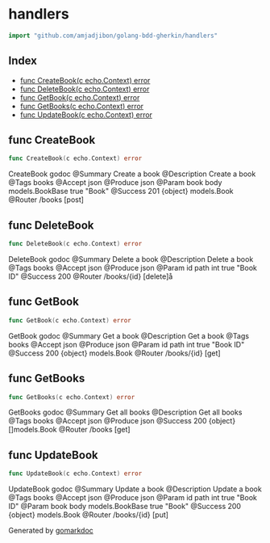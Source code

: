 <!-- Code generated by gomarkdoc. DO NOT EDIT -->

# handlers

```go
import "github.com/amjadjibon/golang-bdd-gherkin/handlers"
```

## Index

- [func CreateBook\(c echo.Context\) error](<#CreateBook>)
- [func DeleteBook\(c echo.Context\) error](<#DeleteBook>)
- [func GetBook\(c echo.Context\) error](<#GetBook>)
- [func GetBooks\(c echo.Context\) error](<#GetBooks>)
- [func UpdateBook\(c echo.Context\) error](<#UpdateBook>)


<a name="CreateBook"></a>
## func CreateBook

```go
func CreateBook(c echo.Context) error
```

CreateBook godoc @Summary Create a book @Description Create a book @Tags books @Accept json @Produce json @Param book body models.BookBase true "Book" @Success 201 \{object\} models.Book @Router /books \[post\]

<a name="DeleteBook"></a>
## func DeleteBook

```go
func DeleteBook(c echo.Context) error
```

DeleteBook godoc @Summary Delete a book @Description Delete a book @Tags books @Accept json @Produce json @Param id path int true "Book ID" @Success 200 @Router /books/\{id\} \[delete\]å

<a name="GetBook"></a>
## func GetBook

```go
func GetBook(c echo.Context) error
```

GetBook godoc @Summary Get a book @Description Get a book @Tags books @Accept json @Produce json @Param id path int true "Book ID" @Success 200 \{object\} models.Book @Router /books/\{id\} \[get\]

<a name="GetBooks"></a>
## func GetBooks

```go
func GetBooks(c echo.Context) error
```

GetBooks godoc @Summary Get all books @Description Get all books @Tags books @Accept json @Produce json @Success 200 \{object\} \[\]models.Book @Router /books \[get\]

<a name="UpdateBook"></a>
## func UpdateBook

```go
func UpdateBook(c echo.Context) error
```

UpdateBook godoc @Summary Update a book @Description Update a book @Tags books @Accept json @Produce json @Param id path int true "Book ID" @Param book body models.BookBase true "Book" @Success 200 \{object\} models.Book @Router /books/\{id\} \[put\]

Generated by [gomarkdoc](<https://github.com/princjef/gomarkdoc>)
